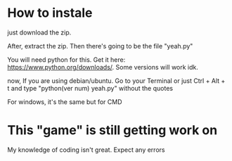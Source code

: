 # How to instale
just download the zip.

After, extract the zip. Then there's going to be the file "yeah.py"

You will need python for this. Get it here: https://www.python.org/downloads/. Some versions will work idk.

now, If you are using debian/ubuntu. Go to your Terminal or just Ctrl + Alt + t and type "python(ver num) yeah.py" without the quotes

For windows, it's the same but for CMD

# This "game" is still getting work on
My knowledge of coding isn't great. Expect any errors
